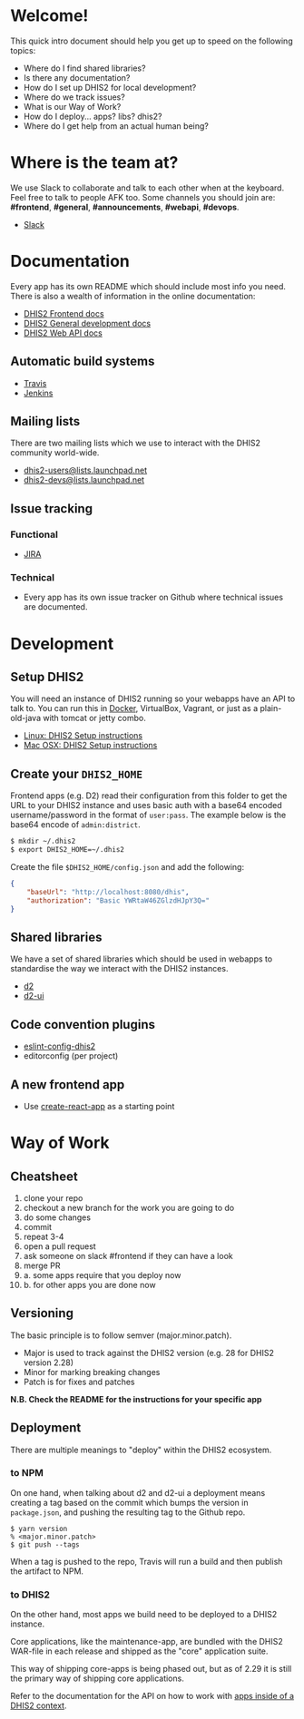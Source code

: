 # Welcome!

This quick intro document should help you get up to speed on the
following topics:

- Where do I find shared libraries?
- Is there any documentation?
- How do I set up DHIS2 for local development?
- Where do we track issues?
- What is our Way of Work?
- How do I deploy... apps? libs? dhis2?
- Where do I get help from an actual human being?

# Where is the team at?

We use Slack to collaborate and talk to each other when at the keyboard. Feel free to talk to people AFK too. Some channels you should join are: **#frontend**, **#general**, **#announcements**, **#webapi**, **#devops**.

- [Slack](https://dhis2.slack.com/)

# Documentation

Every app has its own README which should include most info you need. There is also a wealth of information in 
the online documentation:

- [DHIS2 Frontend docs](https://dhis2.github.io/)
- [DHIS2 General development docs](https://www.dhis2.org/development)
- [DHIS2 Web API docs](https://docs.dhis2.org/master/en/developer/html/webapi.html)

## Automatic build systems

- [Travis](https://travis-ci.org/)
- [Jenkins](https://ci.dhis2.org/)

## Mailing lists

There are two mailing lists which we use to interact with the DHIS2
community world-wide.

- [dhis2-users@lists.launchpad.net](https://lists.launchpad.net/dhis2-users/)
- [dhis2-devs@lists.launchpad.net](https://lists.launchpad.net/dhis2-devs/)

## Issue tracking

### Functional

- [JIRA](http://jira.dhis2.org/)

### Technical

- Every app has its own issue tracker on Github where technical issues
  are documented.

# Development

## Setup DHIS2

You will need an instance of DHIS2 running so your webapps have an API
to talk to. You can run this in
[Docker](https://github.com/dhis2/dhis2-docker), VirtualBox, Vagrant, or
just as a plain-old-java with tomcat or jetty combo.

- [Linux: DHIS2 Setup instructions](dhis2-setup.md#linux-debian-9)
- [Mac OSX: DHIS2 Setup instructions](dhis2-setup.md#mac-osx)

## Create your `DHIS2_HOME`

Frontend apps (e.g. D2) read their configuration from this folder to get the URL
to your DHIS2 instance and uses basic auth with a base64 encoded username/password
in the format of `user:pass`. The example below is the base64 encode of `admin:district`.

```sh
$ mkdir ~/.dhis2
$ export DHIS2_HOME=~/.dhis2
```

Create the file `$DHIS2_HOME/config.json` and add the following:

```json
{
    "baseUrl": "http://localhost:8080/dhis",
    "authorization": "Basic YWRtaW46ZGlzdHJpY3Q="
}
```

## Shared libraries

We have a set of shared libraries which should be used in webapps to
standardise the way we interact with the DHIS2 instances.

- [d2](https://github.com/dhis2/d2)
- [d2-ui](https://github.com/dhis2/d2-ui)

## Code convention plugins

- [eslint-config-dhis2](https://github.com/dhis2/eslint-config-dhis2)
- editorconfig (per project)

## A new frontend app

- Use [create-react-app](https://github.com/dhis2/eslint-config-dhis2)
  as a starting point

# Way of Work

## Cheatsheet

1. clone your repo
2. checkout a new branch for the work you are going to do
3. do some changes
4. commit
5. repeat 3-4
6. open a pull request
7. ask someone on slack #frontend if they can have a look
8. merge PR
8. a. some apps require that you deploy now
8. b. for other apps you are done now

## Versioning

The basic principle is to follow semver (major.minor.patch).

- Major is used to track against the DHIS2 version (e.g. 28 for DHIS2 version 2.28)
- Minor for marking breaking changes
- Patch is for fixes and patches

**N.B. Check the README for the instructions for your specific app**

## Deployment

There are multiple meanings to "deploy" within the DHIS2 ecosystem.

### to NPM

On one hand, when talking about d2 and d2-ui a deployment means creating
a tag based on the commit which bumps the version in `package.json`, and
pushing the resulting tag to the Github repo.

```
$ yarn version
% <major.minor.patch>
$ git push --tags
```

When a tag is pushed to the repo, Travis will run a build and then
publish the artifact to NPM.

### to DHIS2

On the other hand, most apps we build need to be deployed to a DHIS2
instance.

Core applications, like the maintenance-app, are bundled with the DHIS2
WAR-file in each release and shipped as the "core" application suite.

This way of shipping core-apps is being phased out, but as of 2.29 it is
still the primary way of shipping core applications.

Refer to the documentation for the API on how to work with [apps inside of a DHIS2 context](https://docs.dhis2.org/master/en/developer/html/webapi_apps.html).

